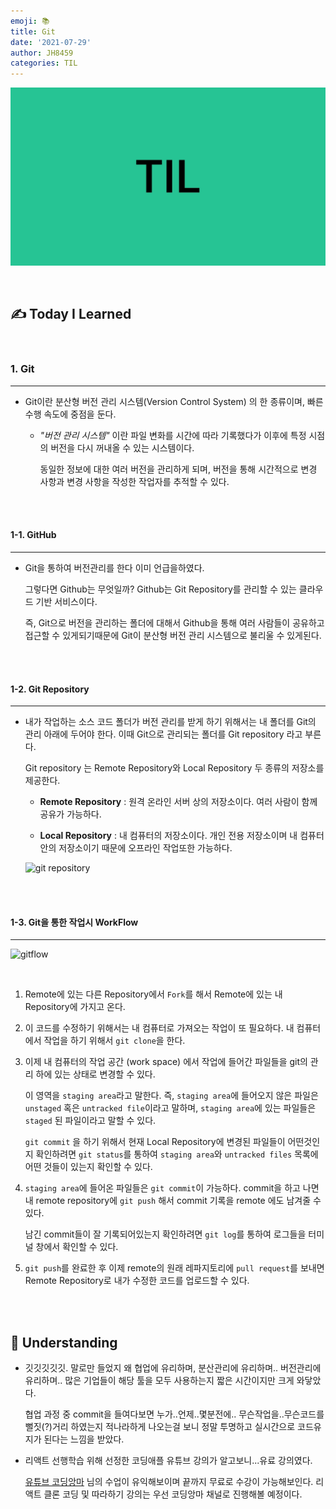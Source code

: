```yaml
---
emoji: 📚
title: Git
date: '2021-07-29'
author: JH8459
categories: TIL
---
```


![github-blog.png](../../../assets/common/til.jpeg)

<br>

## ✍️ **T**oday **I** **L**earned

<br>

### 1. Git

---

- Git이란 분산형 버전 관리 시스템(Version Control System) 의 한 종류이며, 빠른 수행 속도에 중점을 둔다.

  - _"버전 관리 시스템"_ 이란 파일 변화를 시간에 따라 기록했다가 이후에 특정 시점의 버전을 다시 꺼내올 수 있는 시스템이다.

    동일한 정보에 대한 여러 버전을 관리하게 되며, 버전을 통해 시간적으로 변경 사항과 변경 사항을 작성한 작업자를 추적할 수 있다.

<br>
<br>

#### 1-1. GitHub

---

- Git을 통하여 버전관리를 한다 이미 언급을하였다.

  그렇다면 Github는 무엇일까? Github는 Git Repository를 관리할 수 있는 클라우드 기반 서비스이다.

  즉, Git으로 버전을 관리하는 폴더에 대해서 Github을 통해 여러 사람들이 공유하고 접근할 수 있게되기때문에 Git이 분산형 버전 관리 시스템으로 불리울 수 있게된다.

<br>
<br>

#### 1-2. Git Repository

---

- 내가 작업하는 소스 코드 폴더가 버전 관리를 받게 하기 위해서는 내 폴더를 Git의 관리 아래에 두어야 한다. 이때 Git으로 관리되는 폴더를 Git repository 라고 부른다.

  Git repository 는 Remote Repository와 Local Repository 두 종류의 저장소를 제공한다.

  - **Remote Repository** : 원격 온라인 서버 상의 저장소이다. 여러 사람이 함께 공유가 가능하다.

  - **Local Repository** : 내 컴퓨터의 저장소이다. 개인 전용 저장소이며 내 컴퓨터 안의 저장소이기 때문에 오프라인 작업또한 가능하다.

  ![git repository](https://user-images.githubusercontent.com/83164003/128201330-25d70b76-a2f6-42e8-a6ee-ced5dea3b517.png)

<br>
<br>

#### 1-3. Git을 통한 작업시 WorkFlow

---

![gitflow](https://user-images.githubusercontent.com/83164003/128201584-6a5413c7-0150-4356-9cba-7c2b71827daf.png)

<br>

1. Remote에 있는 다른 Repository에서 `Fork`를 해서 Remote에 있는 내 Repository에 가지고 온다.

2. 이 코드를 수정하기 위해서는 내 컴퓨터로 가져오는 작업이 또 필요하다. 내 컴퓨터에서 작업을 하기 위해서 `git clone`을 한다.

3. 이제 내 컴퓨터의 작업 공간 (work space) 에서 작업에 들어간 파일들을 git의 관리 하에 있는 상태로 변경할 수 있다.

   이 영역을 `staging area`라고 말한다. 즉, `staging area`에 들어오지 않은 파일은 `unstaged` 혹은 `untracked file`이라고 말하며, `staging area`에 있는 파일들은 `staged` 된 파일이라고 말할 수 있다.

   `git commit` 을 하기 위해서 현재 Local Repository에 변경된 파일들이 어떤것인지 확인하려면 `git status`를 통하여 `staging area`와 `untracked files` 목록에 어떤 것들이 있는지 확인할 수 있다.

4. `staging area`에 들어온 파일들은 `git commit`이 가능하다. commit을 하고 나면 내 remote repository에 `git push` 해서 commit 기록을 remote 에도 남겨줄 수 있다.

   남긴 commit들이 잘 기록되어있는지 확인하려면 `git log`를 통하여 로그들을 터미널 창에서 확인할 수 있다.

5. `git push`를 완료한 후 이제 remote의 원래 레파지토리에 `pull request`를 보내면 Remote Repository로 내가 수정한 코드를 업로드할 수 있다.

<br>
<br>

## 🤔 Understanding

- 깃깃깃깃깃. 말로만 들었지 왜 협업에 유리하며, 분산관리에 유리하며.. 버전관리에 유리하며.. 많은 기업들이 해당 툴을 모두 사용하는지 짧은 시간이지만 크게 와닿았다.

  협업 과정 중 commit을 들여다보면 누가..언제..몇분전에.. 무슨작업을..무슨코드를 뻘짓(?)거리 하였는지 적나라하게 나오는걸 보니 정말 투명하고 실시간으로 코드유지가 된다는 느낌을 받았다.

- 리액트 선행학습 위해 선정한 코딩애플 유튜브 강의가 알고보니...유료 강의였다.

  <a href="https://www.youtube.com/channel/UCxft4RZ8lrK_BdPNz8NOP7Q" target="_blank">유튜브 코딩앙마</a> 님의 수업이 유익해보이며 끝까지 무료로 수강이 가능해보인다. 리액트 클론 코딩 및 따라하기 강의는 우선 코딩앙마 채널로 진행해볼 예정이다.

<br>
<br>

